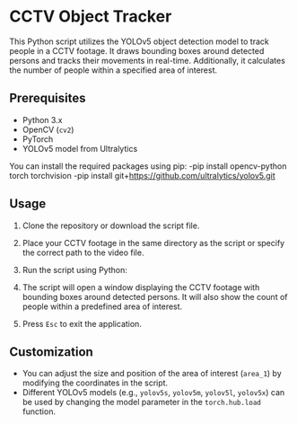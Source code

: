 # CCTV Object Tracker

This Python script utilizes the YOLOv5 object detection model to track people in a CCTV footage. It draws bounding boxes around detected persons and tracks their movements in real-time. Additionally, it calculates the number of people within a specified area of interest.

## Prerequisites

- Python 3.x
- OpenCV (`cv2`)
- PyTorch
- YOLOv5 model from Ultralytics

You can install the required packages using pip:
-pip install opencv-python torch torchvision
-pip install git+https://github.com/ultralytics/yolov5.git


## Usage

1. Clone the repository or download the script file.
2. Place your CCTV footage in the same directory as the script or specify the correct path to the video file.
3. Run the script using Python:


4. The script will open a window displaying the CCTV footage with bounding boxes around detected persons. It will also show the count of people within a predefined area of interest.

5. Press `Esc` to exit the application.

## Customization

- You can adjust the size and position of the area of interest (`area_1`) by modifying the coordinates in the script.
- Different YOLOv5 models (e.g., `yolov5s`, `yolov5m`, `yolov5l`, `yolov5x`) can be used by changing the model parameter in the `torch.hub.load` function.



